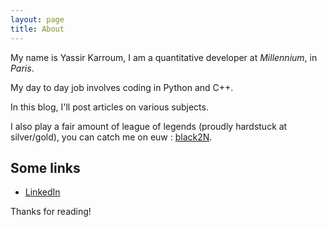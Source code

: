 ```yaml
---
layout: page
title: About
---
```


My name is Yassir Karroum, I am a quantitative developer at *Millennium*, in _Paris_.

My day to day job involves coding in Python and C++.

In this blog, I'll post articles on various subjects.

I also play a fair amount of league of legends (proudly hardstuck at silver/gold), you can catch me on euw : [black2N](https://euw.op.gg/summoner/userName=black2N).

## Some links

* [LinkedIn](https://www.linkedin.com/in/yassir-karroum-283290118/)

Thanks for reading!
